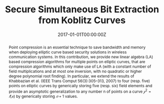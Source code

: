 ---
title: "Secure Simultaneous Bit Extraction from Koblitz Curves"
authors:
- admin
- Adilet Otemissov
- Francesco Sica
- Andrey Sidorenko

date: "2017-01-01T00:00:00Z"
doi: "10.1007/s10623-016-0251-2"

# Publication type.
# Legend: 0 = Uncategorized; 1 = Conference paper; 2 = Journal article;
# 3 = Preprint / Working Paper; 4 = Report; 5 = Book; 6 = Book section;
# 7 = Thesis; 8 = Patent
publication_types: ["2"]

# Publication name and optional abbreviated publication name.
publication: "*Designs, Codes and Cryptography, 83*(3)"
publication_short: ""

abstract: Point compression is an essential technique to save bandwidth and memory when deploying elliptic curve based security solutions in wireless communication systems. In this contribution, we provide new linear algebra (LA) based compression algorithms for multiple points on elliptic curves, that are compression algorithms which only make use of LA (with a constant number of field multiplications and at most one inversion, with no quadratic or higher degree polynomial root finding). In particular, we extend the results of Khabbazian et al. (IEEE Trans Comput 56(3):305–313, 2007) to four (resp. five) points on elliptic curves by generically storing five (resp. six) field elements and provide an asymptotic generalization to any number n of points on a curve $𝑦^2=𝑓(𝑥)$ by generically storing $𝑛+1$ values.
---